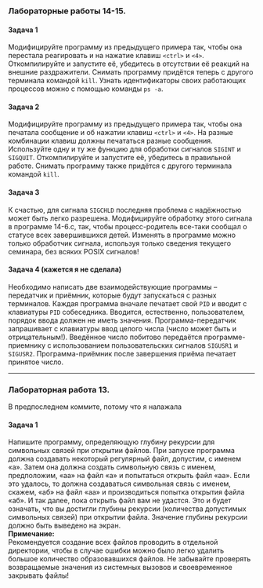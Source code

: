 ### Лабораторные работы 14-15. 
#### Задача 1
Модифицируйте программу из предыдущего примера так, чтобы она перестала реагировать и на нажатие клавиш   `<ctrl>` и `<4>`. Откомпилируйте и запустите её, убедитесь в отсутствии её реакций на внешние раздражители. Снимать программу придётся теперь с другого терминала командой `kill`. Узнать идентификаторы своих работающих процессов можно с помощью команды `ps -a`.
#### Задача 2
Модифицируйте программу из предыдущего примера так, чтобы она печатала сообщение и об нажатии клавиш `<ctrl>` и `<4>`. На разные комбинации клавиш должны печататься разные сообщения. Используйте одну и ту же функцию для обработки сигналов `SIGINT` и `SIGQUIT`. Откомпилируйте и запустите её, убедитесь в правильной работе. Снимать программу также придётся с другого терминала командой `kill`.
#### Задача 3
К счастью, для сигнала `SIGCHLD` последняя проблема с надёжностью может быть легко разрешена. Модифицируйте обработку этого сигнала в программе 14-6.c, так, чтобы процесс-родитель все-таки сообщал о статусе всех завершившихся детей. Изменять в программе можно только обработчик сигнала, используя только сведения текущего семинара, без всяких POSIX сигналов!
#### Задача 4 (кажется я не сделала)
Необходимо написать две взаимодействующие программы – передатчик и приёмник, которые будут запускаться с разных терминалов. Каждая программа вначале печатает свой `PID` и вводит с клавиатуры `PID` собеседника. Вводится, естественно, пользователем, порядок ввода должен не иметь значения. Программа-передатчик запрашивает с клавиатуры ввод целого числа (число может быть и отрицательным!). Введённое число побитово передаётся программе-приемнику с использованием пользовательских сигналов `SIGUSR1` и `SIGUSR2`. Программа-приёмник после завершения приёма печатает принятое число.



---
### Лабораторная работа 13. 
В предпоследнем коммите, потому что я налажала
#### Задача 1
Напишите программу, определяющую глубину рекурсии для символьных связей при открытии файлов. При запуске программа должна создавать некоторый регулярный файл, допустим, с именем «а». Затем она должна создать символьную связь с именем, предположим, «аа» на файл «a» и попытаться открыть файл «аа». Если это удалось, то должна создаваться символьная связь с именем, скажем, «аб» на файл «аа» и производиться попытка открытия файла «аб». И так далее, пока открыть файл вам не удастся. Это и будет означать, что вы достигли глубины рекурсии (количества допустимых символьных связей) при открытии файла. Значение глубины рекурсии должно быть выведено на экран.  
**Примечание:**  
Рекомендуется создание всех файлов проводить в отдельной директории, чтобы в случае ошибки можно было легко удалить большое количество образовавшихся файлов. Не забывайте проверять возвращаемые значения из системных вызовов и своевременное закрывать файлы!
